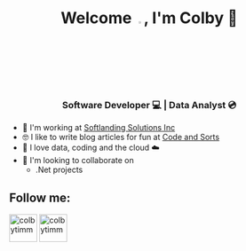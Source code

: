<h1 align="center">Welcome <img src="https://media.giphy.com/media/hvRJCLFzcasrR4ia7z/giphy.gif" width=3%>, I'm Colby 🧐</h1>
<h3 align="center"> Software Developer 💻 | Data Analyst 💿</h3>

- 🔭 I'm working at [Softlanding Solutions Inc](https://www.softlanding.ca/)
- 🤓 I like to write blog articles for fun at [Code and Sorts](https://www.codeandsorts.com)
- 👻 I love data, coding and the cloud ☁️
- 👯 I'm looking to collaborate on
	- .Net projects

## Follow me:
<p align="left">
<a href="https://www.linkedin.com/in/colbytimm/" target="blank"><img align="center" src="https://cdn.jsdelivr.net/npm/simple-icons@3.0.1/icons/linkedin.svg" alt="colbytimm" height="50" width="50" /></a>
<a href="https://codeandsorts.com/" target="blank"><img align="center" src="https://cdn.jsdelivr.net/npm/simple-icons@3.0.1/icons/wordpress.svg" alt="colbytimm" height="50" width="50" /></a>
</p>
